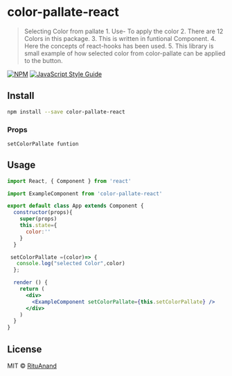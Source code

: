# color-pallate-react

> Selecting Color from pallate 1. Use- To apply the color 2. There are 12  Colors in this package. 3. This is written in funtional Component. 4. Here the concepts of react-hooks has been used. 5. This library is small example of how selected color from color-pallate can be applied to the button.

[![NPM](https://img.shields.io/npm/v/color-pallate-react.svg)](https://www.npmjs.com/package/color-pallate-react) [![JavaScript Style Guide](https://img.shields.io/badge/code_style-standard-brightgreen.svg)](https://standardjs.com)

## Install

```bash
npm install --save color-pallate-react
```
### Props
```setColorPallate funtion ```
## Usage

```jsx
import React, { Component } from 'react'

import ExampleComponent from 'color-pallate-react'

export default class App extends Component {
  constructor(props){
    super(props)
    this.state={
      color:''
    }
  }

 setColorPallate =(color)=> {
   console.log("selected Color",color)
  };

  render () {
    return (
      <div>
        <ExampleComponent setColorPallate={this.setColorPallate} />
      </div>
    )
  }
}
```

## License

MIT © [RituAnand](https://github.com/RituAnand)
